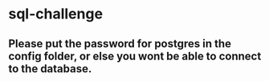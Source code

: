 # sql-challenge
## Please put the password for postgres in the config folder, or else you wont be able to connect to the database.
